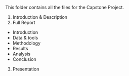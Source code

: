 This folder contains all the files for the Capstone Project.

1. Introduction & Description
2. Full Report
  - Introduction
  - Data & tools
  - Methodology
  - Results
  - Analysis
  - Conclusion
3. Presentation
